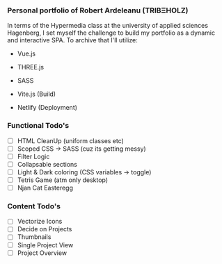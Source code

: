 ### Personal portfolio of Robert Ardeleanu (TRIBΞHOLZ)
In terms of the Hypermedia class at the university of applied sciences Hagenberg, I set myself the challenge to build my portfolio as a dynamic and interactive SPA. To archive that I'll utilize:
- Vue.js
- THREE.js
- SASS

- Vite.js (Build)
- Netlify (Deployment)

### Functional Todo's
- [ ] HTML CleanUp (uniform classes etc)
- [ ] Scoped CSS -> SASS (cuz its getting messy)
- [ ] Filter Logic
- [ ] Collapsable sections
- [ ] Light & Dark coloring (CSS variables -> toggle)
- [ ] Tetris Game (atm only desktop)
- [ ] Njan Cat Easteregg

### Content Todo's
- [ ] Vectorize Icons
- [ ] Decide on Projects
- [ ] Thumbnails
- [ ] Single Project View
- [ ] Project Overview